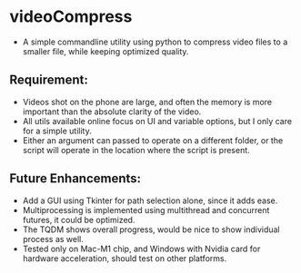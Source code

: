 # videoCompress
- A simple commandline utility using python to compress video files to a smaller file, while keeping optimized quality.

## Requirement:
- Videos shot on the phone are large, and often the memory is more important than the absolute clarity of the video.
- All utils available online focus on UI and variable options, but I only care for a simple utility.
- Either an argument can passed to operate on a different folder, or the script will operate in the location where the script is present.

## Future Enhancements:
- Add a GUI using Tkinter for path selection alone, since it adds ease.
- Multiprocessing is implemented using multithread and concurrent futures, it could be optimized.
- The TQDM shows overall progress, would be nice to show individual process as well.
- Tested only on Mac-M1 chip, and Windows with Nvidia card for hardware acceleration, should test on other platforms.